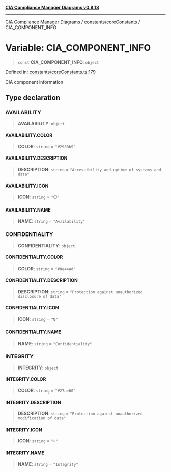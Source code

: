 [**CIA Compliance Manager Diagrams v0.8.18**](../../../README.md)

***

[CIA Compliance Manager Diagrams](../../../modules.md) / [constants/coreConstants](../README.md) / CIA\_COMPONENT\_INFO

# Variable: CIA\_COMPONENT\_INFO

> `const` **CIA\_COMPONENT\_INFO**: `object`

Defined in: [constants/coreConstants.ts:179](https://github.com/Hack23/cia-compliance-manager/blob/509f2f6138f4e24aa7fe1ae9432ec1ccefbe5f32/src/constants/coreConstants.ts#L179)

CIA component information

## Type declaration

### AVAILABILITY

> **AVAILABILITY**: `object`

#### AVAILABILITY.COLOR

> **COLOR**: `string` = `"#2980b9"`

#### AVAILABILITY.DESCRIPTION

> **DESCRIPTION**: `string` = `"Accessibility and uptime of systems and data"`

#### AVAILABILITY.ICON

> **ICON**: `string` = `"⏱️"`

#### AVAILABILITY.NAME

> **NAME**: `string` = `"Availability"`

### CONFIDENTIALITY

> **CONFIDENTIALITY**: `object`

#### CONFIDENTIALITY.COLOR

> **COLOR**: `string` = `"#8e44ad"`

#### CONFIDENTIALITY.DESCRIPTION

> **DESCRIPTION**: `string` = `"Protection against unauthorized disclosure of data"`

#### CONFIDENTIALITY.ICON

> **ICON**: `string` = `"🔒"`

#### CONFIDENTIALITY.NAME

> **NAME**: `string` = `"Confidentiality"`

### INTEGRITY

> **INTEGRITY**: `object`

#### INTEGRITY.COLOR

> **COLOR**: `string` = `"#27ae60"`

#### INTEGRITY.DESCRIPTION

> **DESCRIPTION**: `string` = `"Protection against unauthorized modification of data"`

#### INTEGRITY.ICON

> **ICON**: `string` = `"✓"`

#### INTEGRITY.NAME

> **NAME**: `string` = `"Integrity"`
